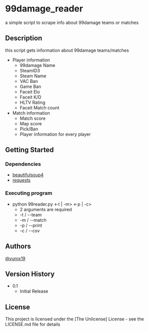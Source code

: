 # 99damage_reader

a simple script to scrape info about 99damage teams or matches

## Description

this script gets information about 99damage teams/matches
* Player information
	* 99damage Name
	* SteamID3
	* Steam Name
	* VAC Ban
	* Game Ban
	* Faceit Elo
	* Faceit K/D
	* HLTV Rating
	* Faceit Match count
* Match information
	* Match score
	* Map score
	* Pick/Ban
	* Player information for every player


## Getting Started

### Dependencies

* [beautifulsoup4](https://pypi.org/project/beautifulsoup4/)
* [requests](https://pypi.org/project/requests/)

### Executing program

* python 99reader.py <-t | -m> <-p | -c>
	* 2 arguments are required
	* -t / --team
	* -m / --match
	* -p / --print
	* -c / --csv

## Authors

[@yurox19](https://github.com/yurox19)

## Version History

* 0.1
    * Initial Release

## License

This project is licensed under the [The Unlicense] License - see the LICENSE.md file for details
